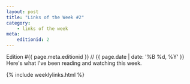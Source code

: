 ```yaml
---
layout: post
title: "Links of the Week #2"
category: 
    - links of the week
meta:
    editionid: 2
---
```

Edition #{{ page.meta.editionid }} // {{ page.date | date: '%B %d, %Y' }}  
Here's what I've been reading and watching this week.
<!--more-->  

{% include weeklylinks.html %}

